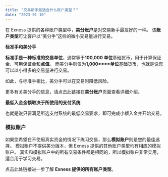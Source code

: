 ```yaml
---
title: "交易新手最适合什么账户类型？"
date: "2023-01-10"
---
```


<Ads></Ads> 

在 Exness 提供的各种账户类型中，**美分账户**是对交易新手最友好的一种。 该**账户类型**可让客户以“美分手”这样的微小交易量进行交易。

**标准手和美分手**

**标准手是一种标准的交易单位**，通常等于**100,000 单位**基础货币，用于计算保证金、可用保证金和**点值**。 而美分手则仅为**1,000****单位**基础货币，也就是说您可以以小得多的交易量进行交易。

如此，与标准手相比，美分手可以在交易时降低风险。

更多有关美分手的信息，请点击此链接在**美分账户**页面查看详细介绍。

**最低入金金额取决于所使用的支付系统**

也就是说只要满足所选支付系统的最低交易要求，即可完成小额入金并开始交易。

### **模拟账户**

如果您希望在不使用真实资金的情况下练习交易，那么**模拟账户**则是您的最佳选择。 模拟账户不提供美分版本，但 Exness 提供的其他账户类型均有相应的模拟账户。 真实和模拟账户中的所有交易条件都是相同的，所以模拟账户非常实用，适合用于学习交易。

点击此处链接进一步了解 **Exness 提供的所有账户类型**。
